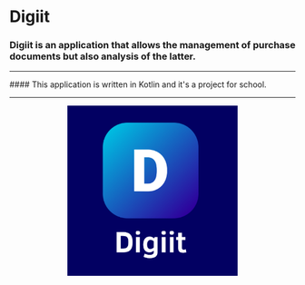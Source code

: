 # Digiit
### Digiit is an application that allows the management of purchase documents but also analysis of the latter.
<hr size="4">
#### This application is written in Kotlin and it's a project for school.
<hr size="4">
<p align="center">
<img src="./images/logo.png" alt="Logo Digiit" width="300" height="300">
</p>
